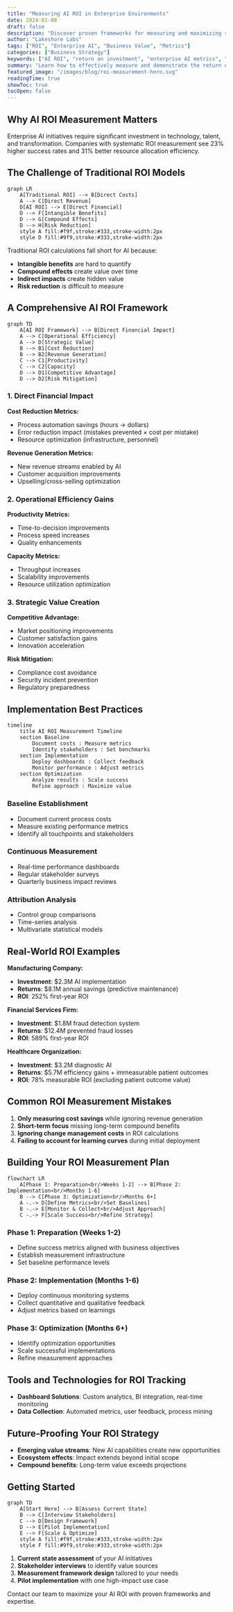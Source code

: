 ```yaml
---
title: "Measuring AI ROI in Enterprise Environments"
date: 2024-01-08
draft: false
description: "Discover proven frameworks for measuring and maximizing return on investment from enterprise AI implementations."
author: "Lakeshore Labs"
tags: ["ROI", "Enterprise AI", "Business Value", "Metrics"]
categories: ["Business Strategy"]
keywords: ["AI ROI", "return on investment", "enterprise AI metrics", "business value"]
summary: "Learn how to effectively measure and demonstrate the return on investment from your enterprise AI initiatives using proven frameworks and real-world examples."
featured_image: "/images/blog/roi-measurement-hero.svg"
readingTime: true
showToc: true
tocOpen: false
---
```


## Why AI ROI Measurement Matters

Enterprise AI initiatives require significant investment in technology, talent, and transformation. Companies with systematic ROI measurement see 23% higher success rates and 31% better resource allocation efficiency.

## The Challenge of Traditional ROI Models

```mermaid
graph LR
    A[Traditional ROI] --> B[Direct Costs]
    A --> C[Direct Revenue]
    D[AI ROI] --> E[Direct Financial]
    D --> F[Intangible Benefits]
    D --> G[Compound Effects]
    D --> H[Risk Reduction]
    style A fill:#f9f,stroke:#333,stroke-width:2px
    style D fill:#9f9,stroke:#333,stroke-width:2px
```

Traditional ROI calculations fall short for AI because:
- **Intangible benefits** are hard to quantify
- **Compound effects** create value over time
- **Indirect impacts** create hidden value
- **Risk reduction** is difficult to measure

## A Comprehensive AI ROI Framework

```mermaid
graph TD
    A[AI ROI Framework] --> B[Direct Financial Impact]
    A --> C[Operational Efficiency]
    A --> D[Strategic Value]
    B --> B1[Cost Reduction]
    B --> B2[Revenue Generation]
    C --> C1[Productivity]
    C --> C2[Capacity]
    D --> D1[Competitive Advantage]
    D --> D2[Risk Mitigation]
```

### 1. Direct Financial Impact

**Cost Reduction Metrics:**
- Process automation savings (hours → dollars)
- Error reduction impact (mistakes prevented × cost per mistake)
- Resource optimization (infrastructure, personnel)

**Revenue Generation Metrics:**
- New revenue streams enabled by AI
- Customer acquisition improvements
- Upselling/cross-selling optimization

### 2. Operational Efficiency Gains

**Productivity Metrics:**
- Time-to-decision improvements
- Process speed increases
- Quality enhancements

**Capacity Metrics:**
- Throughput increases
- Scalability improvements
- Resource utilization optimization

### 3. Strategic Value Creation

**Competitive Advantage:**
- Market positioning improvements
- Customer satisfaction gains
- Innovation acceleration

**Risk Mitigation:**
- Compliance cost avoidance
- Security incident prevention
- Regulatory preparedness

## Implementation Best Practices

```mermaid
timeline
    title AI ROI Measurement Timeline
    section Baseline
        Document costs : Measure metrics
        Identify stakeholders : Set benchmarks
    section Implementation
        Deploy dashboards : Collect feedback
        Monitor performance : Adjust metrics
    section Optimization
        Analyze results : Scale success
        Refine approach : Maximize value
```

### Baseline Establishment
- Document current process costs
- Measure existing performance metrics
- Identify all touchpoints and stakeholders

### Continuous Measurement
- Real-time performance dashboards
- Regular stakeholder surveys
- Quarterly business impact reviews

### Attribution Analysis
- Control group comparisons
- Time-series analysis
- Multivariate statistical models

## Real-World ROI Examples

**Manufacturing Company:**
- **Investment**: $2.3M AI implementation
- **Returns**: $8.1M annual savings (predictive maintenance)
- **ROI**: 252% first-year ROI

**Financial Services Firm:**
- **Investment**: $1.8M fraud detection system
- **Returns**: $12.4M prevented fraud losses
- **ROI**: 589% first-year ROI

**Healthcare Organization:**
- **Investment**: $3.2M diagnostic AI
- **Returns**: $5.7M efficiency gains + immeasurable patient outcomes
- **ROI**: 78% measurable ROI (excluding patient outcome value)

## Common ROI Measurement Mistakes

1. **Only measuring cost savings** while ignoring revenue generation
2. **Short-term focus** missing long-term compound benefits
3. **Ignoring change management costs** in ROI calculations
4. **Failing to account for learning curves** during initial deployment

## Building Your ROI Measurement Plan

```mermaid
flowchart LR
    A[Phase 1: Preparation<br/>Weeks 1-2] --> B[Phase 2: Implementation<br/>Months 1-6]
    B --> C[Phase 3: Optimization<br/>Months 6+]
    A -.-> D[Define Metrics<br/>Set Baselines]
    B -.-> E[Monitor & Collect<br/>Adjust Approach]
    C -.-> F[Scale Success<br/>Refine Strategy]
```

### Phase 1: Preparation (Weeks 1-2)
- Define success metrics aligned with business objectives
- Establish measurement infrastructure
- Set baseline performance levels

### Phase 2: Implementation (Months 1-6)
- Deploy continuous monitoring systems
- Collect quantitative and qualitative feedback
- Adjust metrics based on learnings

### Phase 3: Optimization (Months 6+)
- Identify optimization opportunities
- Scale successful implementations
- Refine measurement approaches

## Tools and Technologies for ROI Tracking

- **Dashboard Solutions**: Custom analytics, BI integration, real-time monitoring
- **Data Collection**: Automated metrics, user feedback, process mining

## Future-Proofing Your ROI Strategy

- **Emerging value streams**: New AI capabilities create new opportunities
- **Ecosystem effects**: Impact extends beyond initial scope  
- **Compound benefits**: Long-term value exceeds projections

## Getting Started

```mermaid
graph TD
    A[Start Here] --> B[Assess Current State]
    B --> C[Interview Stakeholders]
    C --> D[Design Framework]
    D --> E[Pilot Implementation]
    E --> F[Scale & Optimize]
    style A fill:#f9f,stroke:#333,stroke-width:2px
    style F fill:#9f9,stroke:#333,stroke-width:2px
```

1. **Current state assessment** of your AI initiatives
2. **Stakeholder interviews** to identify value sources
3. **Measurement framework design** tailored to your needs
4. **Pilot implementation** with one high-impact use case

Contact our team to maximize your AI ROI with proven frameworks and expertise.